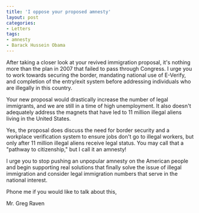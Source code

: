 ```yaml
---
title: 'I oppose your proposed amnesty'
layout: post
categories:
- Letters
tags:
- amnesty
- Barack Hussein Obama
---
```


After taking a closer look at your revived immigration proposal, it's nothing more than the plan in 2007 that failed to pass through Congress. I urge you to work towards securing the border, mandating national use of E-Verify, and completion of the entry/exit system before addressing individuals who are illegally in this country.  
  
Your new proposal would drastically increase the number of legal immigrants, and we are still in a time of high unemployment. It also doesn't adequately address the magnets that have led to 11 million illegal aliens living in the United States.

Yes, the proposal does discuss the need for border security and a workplace verification system to ensure jobs don't go to illegal workers, but only after 11 million illegal aliens receive legal status. You may call that a "pathway to citizenship," but I call it an amnesty!

I urge you to stop pushing an unpopular amnesty on the American people and begin supporting real solutions that finally solve the issue of illegal immigration and consider legal immigration numbers that serve in the national interest.

Phone me if you would like to talk about this,

Mr. Greg Raven